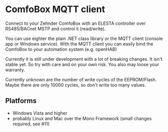 # ComfoBox MQTT client

Connect to your Zehnder ComfoBox with an ELESTA controller over RS485/BACnet MSTP and control it (read/write).

You can use eighter the plain .NET class library or the MQTT client (console app or Windows service). With the MQTT client you can easily bind the ComfoBox to your automation system (e.g. openHAB)

Currently it is still under development with a lot of breaking changes. It isn't stable yet. So try with care and on your own risk. You also may loose your warranty.

Currently unknown are the number of write cycles of the EEPROM/Flash. Maybe there are only 10000 cycles, so don't write too many values.

Platforms
---------
* Windows Vista and higher
* probably Linux and Mac over the Mono Framework (small changes required, see #11)


